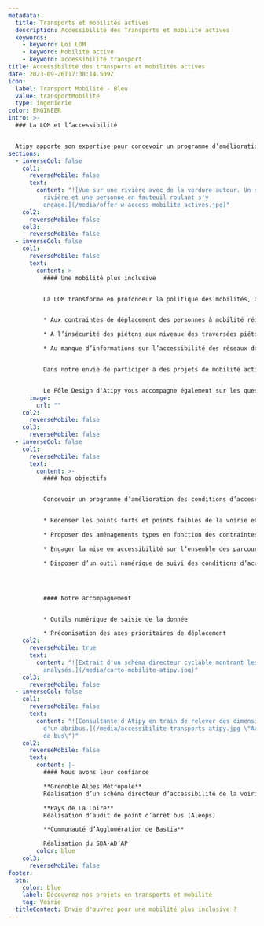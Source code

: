 ```yaml
---
metadata:
  title: Transports et mobilités actives
  description: Accessibilité des Transports et mobilité actives
  keywords:
    - keyword: Loi LOM
    - keyword: Mobilité active
    - keyword: accessibilité transport
title: Accessibilité des transports et mobilités actives
date: 2023-09-26T17:38:14.509Z
icon:
  label: Transport Mobilité - Bleu
  value: transportMobilite
  type: ingenierie
color: ENGINEER
intro: >-
  ### La LOM et l’accessibilité 


  Atipy apporte son expertise pour concevoir un programme d’amélioration des conditions d’accessibilité et de sécurité dans les mobilités.
sections:
  - inverseCol: false
    col1:
      reverseMobile: false
      text:
        content: "![Vue sur une rivière avec de la verdure autour. Un sentier longe la
          rivière et une personne en fauteuil roulant s'y
          engage.](/media/offer-w-access-mobilite_actives.jpg)"
    col2:
      reverseMobile: false
    col3:
      reverseMobile: false
  - inverseCol: false
    col1:
      reverseMobile: false
      text:
        content: >-
          #### Une mobilité plus inclusive


          La LOM transforme en profondeur la politique des mobilités, avec un objectif simple : des transports du quotidien à la fois plus faciles, moins coûteux et plus propres afin de faire face : 


          * Aux contraintes de déplacement des personnes à mobilité réduite 

          * A l’insécurité des piétons aux niveaux des traversées piétonnes et points d’arrêts de transport en commun 

          * Au manque d’informations sur l’accessibilité des réseaux de transport collectif et portions de voirie autour des arrêts de bus (200 m)


          Dans notre envie de participer à des projets de mobilité active, l’équipe d’Atipy mutualise ses compétences avec des partenaires experts en mobilité pour vous accompagner à la mise en place d’un schéma directeur des mobilités plus inclusif.


          L﻿e Pôle Design d'Atipy vous accompagne également sur les questions de [design des mobilités](https://atipy.fr/expertises/design/design-des-mobilites) : jalonnement signalétique, signalétique accessible, création d’identité de territoire cyclable...
      image:
        url: ""
    col2:
      reverseMobile: false
    col3:
      reverseMobile: false
  - inverseCol: false
    col1:
      reverseMobile: false
      text:
        content: >-
          #### Nos objectifs


          Concevoir un programme d’amélioration des conditions d’accessibilité et de sécurité :


          * Recenser les points forts et points faibles de la voirie et des points d’arrêts de transport en commun

          * Proposer des aménagements types en fonction des contraintes existantes

          * Engager la mise en accessibilité sur l’ensemble des parcours voyageurs

          * Disposer d’un outil numérique de suivi des conditions d’accessibilité




          #### Notre accompagnement


          * Outils numérique de saisie de la donnée

          * Préconisation des axes prioritaires de déplacement
    col2:
      reverseMobile: true
      text:
        content: "![Extrait d'un schéma directeur cyclable montrant les itinéraires
          analysés.](/media/carto-mobilite-atipy.jpg)"
    col3:
      reverseMobile: false
  - inverseCol: false
    col1:
      reverseMobile: false
      text:
        content: "![Consultante d'Atipy en train de relever des dimensions aux abords
          d'un abribus.](/media/accessibilite-transports-atipy.jpg \"Audit arrêt
          de bus\")"
    col2:
      reverseMobile: false
      text:
        content: |-
          #### Nous avons leur confiance

          **Grenoble Alpes Métropole**
          Réalisation d’un schéma directeur d’accessibilité de la voirie 

          **Pays de La Loire** 
          Réalisation d’audit de point d’arrêt bus (Aléops)

          **Communauté d’Agglomération de Bastia** 

          Réalisation du SDA-AD’AP
        color: blue
    col3:
      reverseMobile: false
footer:
  btn:
    color: blue
    label: Découvrez nos projets en transports et mobilité
    tag: Voirie
  titleContact: Envie d'œuvrez pour une mobilité plus inclusive ?
---
```

